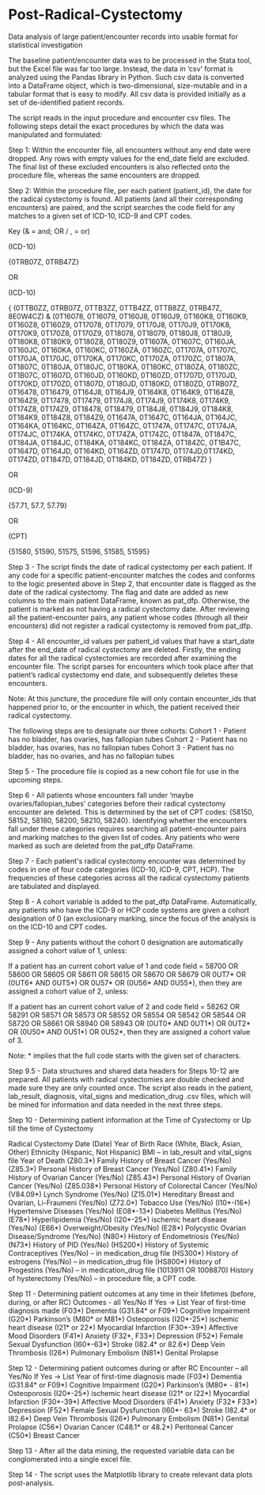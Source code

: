 # Post-Radical-Cystectomy
Data analysis of large patient/encounter records into usable format for statistical investigation

The baseline patient/encounter data was to be processed in the Stata tool, but the Excel file was far too large. Instead, the data in ‘csv’ format is analyzed using the Pandas library in Python. Such csv data is converted into a DataFrame object, which is two-dimensional, size-mutable and in a tabular format that is easy to modify. All csv data is provided initially as a set of de-identified patient records.

The script reads in the input procedure and encounter csv files. The following steps detail the exact procedures by which the data was manipulated and formulated:

Step 1: Within the encounter file, all encounters without any end date were dropped. Any rows with empty values for the end_date field are excluded. The final list of these excluded encounters is also reflected onto the procedure file, whereas the same encounters are dropped.

Step 2: Within the procedure file, per each patient (patient_id), the date for the radical cystectomy is found. All patients (and all their corresponding encounters) are paired, and the script searches the code field for any matches to a given set of ICD-10, ICD-9 and CPT codes. 

Key (& = and; OR / , = or)

(ICD-10)

{0TRB07Z, 0TRB47Z}

OR

(ICD-10)

{ (0TTB0ZZ, 0TRB07Z, 0TTB3ZZ, 0TTB4ZZ, 0TTB8ZZ, 0TRB47Z, 8E0W4CZ) &
(0T16078, 0T16079, 0T160J8, 0T160J9,  0T160K8, 0T160K9, 0T160Z8, 0T160Z9, 0T17078, 0T17079, 0T170J8, 0T170J9, 0T170K8, 0T170K9, 0T170Z8, 0T170Z9, 0T18078, 0T18079, 0T180J8, 0T180J9, 0T180K8, 0T180K9, 0T180Z8, 0T180Z9, 0T1607A, 0T1607C, 0T160JA, 0T160JC, 0T160KA, 0T160KC, 0T160ZA, 0T160ZC, 0T1707A, 0T1707C, 0T170JA, 0T170JC, 0T170KA, 0T170KC, 0T170ZA, 0T170ZC, 0T1807A, 0T1807C, 0T180JA, 0T180JC, 0T180KA, 0T180KC, 0T180ZA, 0T180ZC, 0T1B07C, 0T1607D, 0T160JD, 0T160KD, 0T160ZD, 0T1707D, 0T170JD, 0T170KD, 0T170ZD, 0T1807D, 0T180JD, 0T180KD, 0T180ZD, 0TRB07Z, 0T16478, 0T16479, 0T164J8, 0T164J9, 0T164K8, 0T164K9, 0T164Z8, 0T164Z9, 0T17478, 0T17479, 0T174J8, 0T174J9, 0T174K8, 0T174K9, 0T174Z8, 0T174Z9, 0T18478, 0T18479, 0T184J8, 0T184J9, 0T184K8, 0T184K9, 0T184Z8, 0T184Z9, 0T1647A, 0T1647C, 0T164JA, 0T164JC, 0T164KA, 0T164KC, 0T164ZA, 0T164ZC, 0T1747A, 0T1747C, 0T174JA, 0T174JC, 0T174KA, 0T174KC, 0T174ZA, 0T174ZC, 0T1847A, 0T1847C, 0T184JA, 0T184JC, 0T184KA, 0T184KC, 0T184ZA, 0T184ZC, 0T1B47C, 0T1647D, 0T164JD, 0T164KD, 0T164ZD, 0T1747D, 0T174JD,0T174KD, 0T174ZD, 0T1847D, 0T184JD, 0T184KD, 0T184ZD, 0TRB47Z) }

OR

(ICD-9)

{57.71, 57.7, 57.79}

OR

(CPT)

{51580, 51590, 51575, 51596, 51585, 51595}

Step 3 - The script finds the date of radical cystectomy per each patient. If any code for a specific patient-encounter matches the codes and conforms to the logic presented above in Step 2, that encounter date is flagged as the date of the radical cystectomy. The flag and date are added as new columns to the main patient DataFrame, known as pat_dfp. Otherwise, the patient is marked as not having a radical cystectomy date. After reviewing all the patient-encounter pairs, any patient whose codes (through all their encounters) did not register a radical cystectomy is removed from pat_dfp. 

Step 4 - All encounter_id values per patient_id values that have a start_date after the end_date of radical cystectomy are deleted. Firstly, the ending dates for all the radical cystectomies are recorded after examining the encounter file. The script parses for encounters which took place after that patient’s radical cystectomy end date, and subsequently deletes these encounters.

Note: At this juncture, the procedure file will only contain encounter_ids that happened prior to, or the encounter in which, the patient received their radical cystectomy.

The following steps are to designate our three cohorts:
Cohort 1 - Patient has no bladder, has ovaries, has fallopian tubes
Cohort 2 - Patient has no bladder, has ovaries, has no fallopian tubes
Cohort 3 - Patient has no bladder, has no ovaries, and has no fallopian tubes

Step 5 - The procedure file is copied as a new cohort file for use in the upcoming steps. 

Step 6 - All patients whose encounters fall under ‘maybe ovaries/fallopian_tubes’ categories before their radical cystectomy encounter are deleted. This is determined by the set of CPT codes: {58150, 58152, 58180, 58200, 58210, 58240}. Identifying whether the encounters fall under these categories requires searching all patient-encounter pairs and marking matches to the given list of codes. Any patients who were marked as such are deleted from the pat_dfp DataFrame.

Step 7 - Each patient's radical cystectomy encounter was determined by codes in one of four code categories (ICD-10, ICD-9, CPT, HCP). The frequencies of these categories across all the radical cystectomy patients are tabulated and displayed.

Step 8 - A cohort variable is added to the pat_dfp DataFrame. Automatically, any patients who have the ICD-9 or HCP code systems are given a cohort designation of 0 (an exclusionary marking, since the focus of the analysis is on the ICD-10 and CPT codes.

Step 9 - Any patients without the cohort 0 designation are automatically assigned a cohort value of 1, unless:

If a patient has an current cohort value of 1 and code field = 58700 OR 58600 OR 58605 OR 58611 OR 58615 OR
58670 OR 58679 OR 0UT7* OR (0UT6* AND 0UT5*) OR 0U57* OR (0U56* AND 0U55*), then they are assigned a cohort value of 2, unless:

If a patient has an current cohort value of 2 and code field = 58262 OR 58291 OR 58571 OR 58573 OR 58552 OR 58554 OR 58542 OR 58544 OR 58720 OR 58661 OR 58940 OR 58943 OR (0UT0* AND 0UT1*) OR 0UT2* OR (0U50* AND 0U51*) OR 0U52*, then they are assigned a cohort value of 3. 

Note: * implies that the full code starts with the given set of characters. 

Step 9.5 - Data structures and shared data headers for Steps 10-12 are prepared. All patients with radical cystectomies are double checked and made sure they are only counted once. The script also reads in the patient, lab_result, diagnosis, vital_signs and medication_drug .csv files, which will be mined for information and data needed in the next three steps.

Step 10 - Determining patient information at the Time of Cystectomy or Up till the time of Cystectomy

Radical Cystectomy Date (Date)
Year of Birth
Race (White, Black, Asian, Other)
Ethnicity (Hispanic, Not Hispanic)
BMI – in lab_result and vital_signs file
Year of Death
(Z80.3*) Family History of Breast Cancer (Yes/No)
(Z85.3*) Personal History of Breast Cancer (Yes/No)
(Z80.41*) Family History of Ovarian Cancer (Yes/No)
(Z85.43*) Personal History of Ovarian Cancer (Yes/No)
(Z85.038*) Personal History of Colorectal Cancer (Yes/No)
(V84.09*) Lynch Syndrome (Yes/No)
(Z15.01*) Hereditary Breast and Ovarian, Li-Fraumeni (Yes/No)
(Z72.0*) Tobacco Use (Yes/No)
(I10*-I16*) Hypertensive Diseases (Yes/No)
(E08*-13*) Diabetes Mellitus (Yes/No)
(E78*) Hyperlipidemia (Yes/No)
(I20*-25*) ischemic heart disease (Yes/No)
(E66*) Overweight/Obesity (Yes/No)
(E28*) Polycystic Ovarian Disease/Syndrome (Yes/No)
(N80*) History of Endometriosis (Yes/No)
(N73*) History of PID (Yes/No)
(HS200*) History of Systemic Contraceptives (Yes/No) – in medication_drug file
(HS300*) History of estrogens (Yes/No) – in medication_drug file
(HS800*) History of Progestins (Yes/No) – in medication_drug file 
(1013911 OR 1008870) History of hysterectomy (Yes/No) – in procedure file, a CPT code. 

Step 11 - Determining patient outcomes at any time in their lifetimes (before, during, or after RC) Outcomes - all Yes/No
	If Yes -> List Year of first-time diagnosis made
(F03*) Dementia
(G31.84* or F09*) Cognitive Impairment
(G20*) Parkinson’s
(M80* or M81*) Osteoporosis
(I20*-25*) ischemic heart disease
(I21* or 22*) Myocardial Infarction
(F30*-39*) Affective Mood Disorders
(F41*) Anxiety
(F32*, F33*) Depression
(F52*) Female Sexual Dysfunction 
(I60*-63*) Stroke
(I82.4* or 82.6*) Deep Vein Thrombosis
(I26*) Pulmonary Embolism
(N81*) Genital Prolapse

Step 12 - Determining patient outcomes during or after RC Encounter – all Yes/No
If Yes -> List Year of first-time diagnosis made 
(F03*) Dementia
(G31.84* or F09*) Cognitive Impairment
(G20*) Parkinson’s
(M80* - 81*) Osteoporosis
(I20*-25*) ischemic heart disease
(I21* or I22*) Myocardial Infarction
(F30*-39*) Affective Mood Disorders
(F41*) Anxiety
(F32* F33*) Depression
(F52*) Female Sexual Dysfunction
(I60*- 63*) Stroke
(I82.4* or I82.6*) Deep Vein Thrombosis
(I26*) Pulmonary Embolism
(N81*) Genital Prolapse
(C56*) Ovarian Cancer
(C48.1* or 48.2*) Peritoneal Cancer
(C50*) Breast Cancer

Step 13 - After all the data mining, the requested variable data can be conglomerated into a single excel file.

Step 14 - The script uses the Matplotlib library to create relevant data plots post-analysis. 



